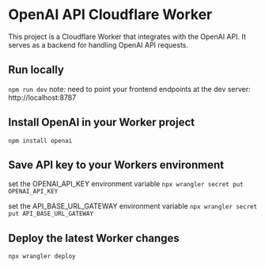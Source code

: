 # OpenAI API Cloudflare Worker

This project is a Cloudflare Worker that integrates with the OpenAI API. It serves as a backend for handling OpenAI API requests.

## Run locally

`npm run dev`
note: need to point your frontend endpoints at the dev server: http://localhost:8787

## Install OpenAI in your Worker project
`npm install openai`

## Save API key to your Workers environment
set the OPENAI_API_KEY environment variable
`npx wrangler secret put OPENAI_API_KEY`

set the API_BASE_URL_GATEWAY environment variable
`npx wrangler secret put API_BASE_URL_GATEWAY`


## Deploy the latest Worker changes
`npx wrangler deploy `